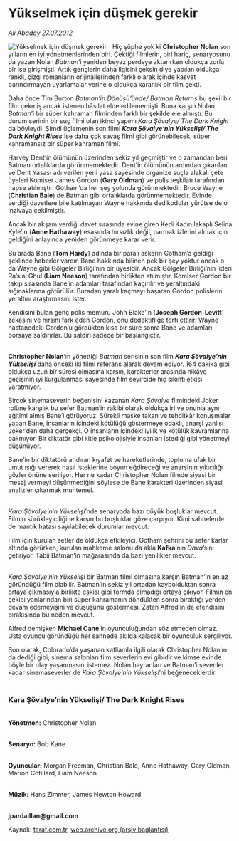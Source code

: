 # Yükselmek için düşmek gerekir

*Ali Abaday 27.07.2012*

<div class="yazi"><img align="left" alt="Yükselmek için düşmek gerekir" border="0" src="http://www.taraf.com.tr/fotoraflar/makaleler/yukselmek-icin-dusmek-gerekir_9615_orijinal.jpg" style="border-right-width:10px; border-color:#FFFFFF"/><p>Hiç şüphe yok ki <b>Christopher Nolan</b> son yılların en iyi yönetmenlerinden biri. Çektiği filmlerin, biri hariç, senaryosunu da yazan Nolan <i>Batman</i>’i yeniden beyaz perdeye aktarırken oldukça zorlu bir işe girişmişti. Artık gençlerin daha ilgisini çeksin diye yapılan oldukça renkli, çizgi romanların orijinallerinden farklı olarak içinde kasvet barındırmayan uyarlamalar yerine o oldukça karanlık bir film çekti.</p>
<p>Daha önce Tim Burton <i>Batman’in Dönüşü’ünde/ Batman Returns </i>bu şekil bir film çekmiş ancak istenen hâsılat elde edilememişti. Buna karşın Nolan <i>Batman</i>’i bir süper kahraman filminden farklı bir şekilde ele almıştı. Bu durum serinin bir suç filmi olan ikinci yapımı <i>Kara Şövalye/ The Dark Knight</i> da böyleydi. Şimdi üçlemenin son filmi <b><i>Kara Şövalye’nin Yükselişi/ The Dark Knight Rises</i></b> ise daha çok savaş filmi gibi görünebilecek, süper kahramansız bir süper kahraman filmi.</p>
<p>Harvey Dent’in ölümünün üzerinden sekiz yıl geçmiştir ve o zamandan beri Batman ortalıklarda görünmemektedir. Dent’in ölümünün ardından çıkarılan ve Dent Yasası adı verilen yeni yasa sayesinde organize suçla alakalı çete üyeleri Komiser James Gordon (<b>Gary Oldman</b>) ve polis teşkilatı tarafından hapse atılmıştır. Gotham’da her şey yolunda görünmektedir. Bruce Wayne (<b>Christian Bale</b>) de Batman gibi ortalıklarda görünmemektedir. Evinde verdiği davetlere bile katılmayan Wayne hakkında dedikodular yürütse de o inzivaya çekilmiştir. </p>
<p>Ancak bir akşam verdiği davet sırasında evine giren Kedi Kadın lakaplı Selina Kyle’ın (<b>Anne Hathaway</b>) esasında hırsızlık değil, parmak izlerini almak için geldiğini anlayınca yeniden görünmeye karar verir. </p>
<p>Bu arada Bane (<b>Tom Hardy</b>) adında bir paralı askerin Gotham’a geldiği şeklinde haberler vardır. Bane hakkında bilinen pek bir şey yoktur ancak o da Wayne gibi Gölgeler Birliği’nin bir üyesidir. Ancak Gölgeler Birliği’nin lideri Ra’s al Ghul (<b>Liam Neeson</b>) tarafından birlikten atılmıştır. Komiser Gordon bir takip sırasında Bane’in adamları tarafından kaçırılır ve yeraltındaki sığınaklarına götürülür. Buradan yaralı kaçmayı başaran Gordon polislerin yeraltını araştırmasını ister.</p>
<p>Kendisini bulan genç polis memuru John Blake’in (<b>Joseph Gordon-Levitt</b>) zekâsını ve hırsını fark eden Gordon, onu dedektifliğe terfi ettirir. Wayne hastanedeki Gordon’u gördükten kısa bir süre sonra Bane ve adamları borsaya saldırırlar. Bu saldırı sadece bir başlangıçtır.</p>
<p><b><br/>Christopher Nolan</b>’ın yönettiği <i>Batman</i> serisinin son film <b><i>Kara Şövalye’nin Yükselişi</i></b> daha önceki iki filmi referans alarak devam ediyor. 164 dakika gibi oldukça uzun bir süresi olmasına karşın, karakterler arasında hikâye geçişinin iyi kurgulanması sayesinde film seyircide hiç sıkıntı etkisi yaratmıyor.</p>
<p>Birçok sinemaseverin beğenisini kazanan <i>Kara Şövalye</i> filmindeki Joker rolüne karşılık bu sefer Batman’in rakibi olarak oldukça iri ve onunla aynı eğitimi almış Bane’i görüyoruz. Sürekli maske takan ve tehditkâr konuşmalar yapan Bane, insanların içindeki kötülüğü göstermeye odaklı, anarşi yanlısı Joker’den daha gerçekçi. O insanların içindeki iyilik ve kötülük kavramlarına bakmıyor. Bir diktatör gibi kitle psikolojisiyle insanları istediği gibi yönetmeyi düşünüyor.</p>
<p>Bane’in bir diktatörü andıran kıyafet ve hareketlerinde, topluma ufak bir umut ışığı vererek nasıl isteklerine boyun eğdireceği ve anarşinin yıkıcılığı gözler önüne seriliyor. Her ne kadar Christopher Nolan filmde siyasi bir mesaj vermeyi düşünmediğini söylese de Bane karakteri üzerinden siyasi analizler çıkarmak muhtemel.</p>
<p><i><br/>Kara Şövalye’nin Yükselişi</i>’nde senaryoda bazı büyük boşluklar mevcut. Filmin sürükleyiciliğine karşın bu boşluklar göze çarpıyor. Kimi sahnelerde de mantık hatası sayılabilecek durumlar mevcut. </p>
<p>Film için kurulan setler de oldukça etkileyici. Gotham şehrini bu sefer karlar altında görürken, kurulan mahkeme salonu da akla <b>Kafka</b>’nın <i>Dava</i>’sını getiriyor. Tabii Batman’in mağarasında da bazı yenilikler mevcut.</p>
<p><i><br/>Kara Şövalye’nin Yükselişi</i> bir Batman filmi olmasına karşın Batman’in en az göründüğü film olabilir. Batman’in sekiz yıl ortadan kaybolduktan sonra ortaya çıkmasıyla birlikte eskisi gibi formda olmadığı ortaya çıkıyor. Filmin en çekici yanlarından biri süper kahramanın döndükten sonra bıraktığı yerden devam edemeyişini ve düşüşünü göstermesi. Zaten Alfred’in de efendisini bırakışında bu neden mevcut.</p>
<p>Alfred demişken <b>Michael Cane</b>’in oyunculuğundan söz etmeden olmaz. Usta oyuncu göründüğü her sahnede akılda kalacak bir oyunculuk sergiliyor.</p>
<p>Son olarak, Colorado’da yaşanan katliamla ilgili olarak Christopher Nolan’ın da dediği gibi, sinema salonları film severlerin evi gibidir ve kimse evinde böyle bir olay yaşanmasını istemez. Nolan hayranları ve Batman’i sevenler kadar sinemaseverler de <i>Kara Şövalye’nin Yükselişi</i>’ni beğeneceklerdir.</p>
<h3><br/>Kara Şövalye’nin Yükselişi/ The Dark Knight Rises </h3>
<p><b><br/>Yönetmen:</b> Christopher Nolan</p>
<p><b><br/>Senaryo: </b>Bob Kane</p>
<p><b><br/>Oyuncular:</b> Morgan Freeman, Christian Bale, Anne Hathaway, Gary Oldman, Marion Cotillard, Liam Neeson</p>
<p><b><br/>Müzik: </b>Hans Zimmer, James Newton Howard</p>
<p><b><br/>jpardaillan@gmail.com</b></p>
</div>

Kaynak: [taraf.com.tr](http://www.taraf.com.tr/ali-abaday/makale-yukselmek-icin-dusmek-gerekir.htm), [web.archive.org (arşiv bağlantısı)](http://web.archive.org/web/20130623052307/http://www.taraf.com.tr/ali-abaday/makale-yukselmek-icin-dusmek-gerekir.htm)
